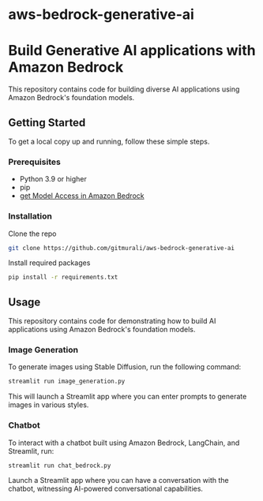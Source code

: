 # aws-bedrock-generative-ai

# Build Generative AI applications with Amazon Bedrock

This repository contains code for building diverse AI applications using Amazon Bedrock's foundation models.

## Getting Started

To get a local copy up and running, follow these simple steps.

### Prerequisites
* Python 3.9 or higher
* pip
* [get Model Access in Amazon Bedrock](https://us-east-1.console.aws.amazon.com/bedrock/home?region=us-east-1#/modelaccess)

### Installation

Clone the repo

```bash
git clone https://github.com/gitmurali/aws-bedrock-generative-ai
```

Install required packages

```bash
pip install -r requirements.txt
```

## Usage

This repository contains code for demonstrating how to build AI applications using Amazon Bedrock's foundation models.

### Image Generation

To generate images using Stable Diffusion, run the following command:

```bash
streamlit run image_generation.py
```

This will launch a Streamlit app where you can enter prompts to generate images in various styles.

### Chatbot

To interact with a chatbot built using Amazon Bedrock, LangChain, and Streamlit, run:

```bash
streamlit run chat_bedrock.py
```

Launch a Streamlit app where you can have a conversation with the chatbot, witnessing AI-powered conversational capabilities.
